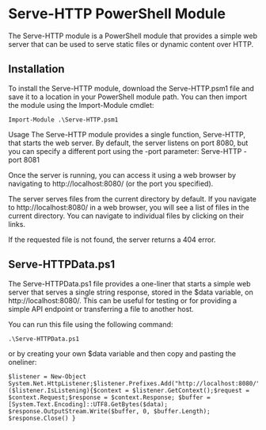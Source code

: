 # Serve-HTTP PowerShell Module
The Serve-HTTP module is a PowerShell module that provides a simple web server that can be used to serve static files or dynamic content over HTTP.

## Installation
To install the Serve-HTTP module, download the Serve-HTTP.psm1 file and save it to a location in your PowerShell module path. You can then import the module using the Import-Module cmdlet:

```
Import-Module .\Serve-HTTP.psm1
```
Usage
The Serve-HTTP module provides a single function, Serve-HTTP, that starts the web server. By default, the server listens on port 8080, but you can specify a different port using the -port parameter: Serve-HTTP -port 8081

Once the server is running, you can access it using a web browser by navigating to http://localhost:8080/ (or the port you specified).

The server serves files from the current directory by default. If you navigate to http://localhost:8080/ in a web browser, you will see a list of files in the current directory. You can navigate to individual files by clicking on their links.

If the requested file is not found, the server returns a 404 error.

## Serve-HTTPData.ps1
The Serve-HTTPData.ps1 file provides a one-liner that starts a simple web server that serves a single string response, stored in the $data variable, on http://localhost:8080/. This can be useful for testing or for providing a simple API endpoint or transferring a file to another host. 

You can run this file using the following command:
```
.\Serve-HTTPData.ps1
```

or by creating your own $data variable and then copy and pasting the oneliner:
```
$listener = New-Object System.Net.HttpListener;$listener.Prefixes.Add("http://localhost:8080/");$listener.Start();while ($listener.IsListening){$context = $listener.GetContext();$request = $context.Request;$response = $context.Response; $buffer = [System.Text.Encoding]::UTF8.GetBytes($data); $response.OutputStream.Write($buffer, 0, $buffer.Length); $response.Close() }
```
